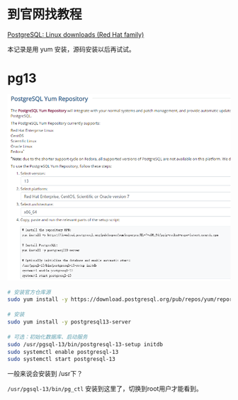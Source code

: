 # 到官网找教程

[PostgreSQL: Linux downloads (Red Hat family)](https://www.postgresql.org/download/linux/redhat/)

本记录是用 yum 安装，源码安装以后再试试。

# pg13

![image-20201031235629906](attachments/image-20201031235629906.png)

``` BASH
# 安装官方仓库源
sudo yum install -y https://download.postgresql.org/pub/repos/yum/reporpms/EL-7-x86_64/pgdg-redhat-repo-latest.noarch.rpm

# 安装
sudo yum install -y postgresql13-server

# 可选：初始化数据库、启动服务
sudo /usr/pgsql-13/bin/postgresql-13-setup initdb
sudo systemctl enable postgresql-13
sudo systemctl start postgresql-13
```

一般来说会安装到 /usr下？

`/usr/pgsql-13/bin/pg_ctl` 安装到这里了，切换到root用户才能看到。